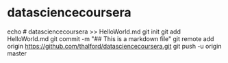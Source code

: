 # datasciencecoursera
echo # datasciencecoursera >> HelloWorld.md
git init
git add HelloWorld.md
git commit -m "## This is a markdown file"
git remote add origin https://github.com/thalford/datasciencecoursera.git
git push -u origin master

